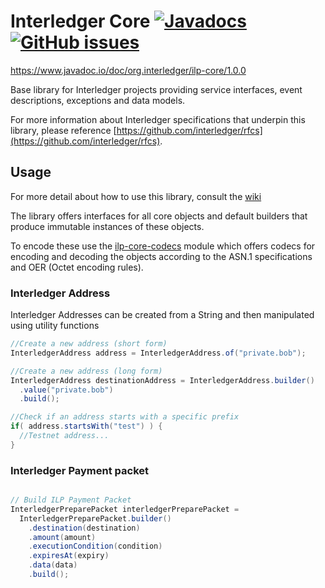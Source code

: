 # Interledger Core [![Javadocs](https://www.javadoc.io/badge/org.interledger/ilp-core.svg?color=blue)](https://www.javadoc.io/doc/org.interledger/ilp-core)  [![GitHub issues](https://img.shields.io/github/issues-raw/hyperledger/quilt/ilp-core.svg)](https://github.com/hyperledger/quilt/issues?q=is%3Aissue+is%3Aopen+label%3Ailp-core)

https://www.javadoc.io/doc/org.interledger/ilp-core/1.0.0

Base library for Interledger projects providing service interfaces, event descriptions, exceptions and data models.

For more information about Interledger specifications that underpin this library, please reference [https://github.com/interledger/rfcs](https://github.com/interledger/rfcs).

## Usage
For more detail about how to use this library, consult the [wiki](https://github.com/hyperledger/quilt/wiki)

The library offers interfaces for all core objects and default builders that produce immutable instances of these objects.

To encode these use the [ilp-core-codecs](../ilp-core-codecs) module which offers codecs for encoding and decoding the objects according to the ASN.1 specifications and OER (Octet encoding rules).


### Interledger Address

Interledger Addresses can be created from a String and then manipulated using utility functions

```java
//Create a new address (short form)
InterledgerAddress address = InterledgerAddress.of("private.bob");

//Create a new address (long form)
InterledgerAddress destinationAddress = InterledgerAddress.builder()
  .value("private.bob")
  .build();

//Check if an address starts with a specific prefix
if( address.startsWith("test") ) {
  //Testnet address...
}

```

### Interledger Payment packet

```java

// Build ILP Payment Packet
InterledgerPreparePacket interledgerPreparePacket =
  InterledgerPreparePacket.builder()
    .destination(destination)
    .amount(amount)
    .executionCondition(condition)
    .expiresAt(expiry)
    .data(data)
    .build();
```
